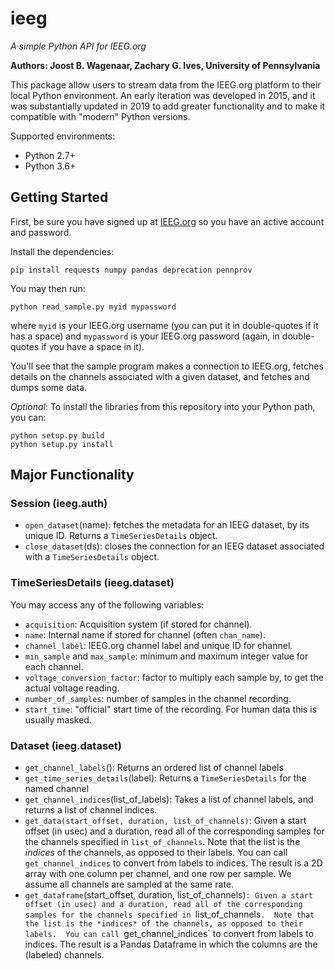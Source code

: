 # ieeg
*A simple Python API for IEEG.org*

**Authors: Joost B. Wagenaar, Zachary G. Ives, University of Pennsylvania**

This package allow users to stream data from the IEEG.org platform to their local Python environment.  An early iteration was developed in 2015, and it was substantially updated in 2019 to add greater functionality and to make it compatible with "modern" Python versions.  

Supported environments:
* Python 2.7+
* Python 3.6+

## Getting Started

First, be sure you have signed up at [IEEG.org](www.ieeg.org) so you have an active account and password.

Install the dependencies:
```
pip install requests numpy pandas deprecation pennprov
```

You may then run:
```
python read_sample.py myid mypassword
```

where `myid` is your IEEG.org username (you can put it in double-quotes if it has a space) and `mypassword` is your IEEG.org password (again, in double-quotes if you have a space in it).

You'll see that the sample program makes a connection to IEEG.org, fetches details on the channels associated with a given dataset, and fetches and dumps some data.

*Optional*: To install the libraries from this repository into your Python path, you can:

```
python setup.py build
python setup.py install
```  

## Major Functionality

### Session (ieeg.auth)

* `open_dataset`(name):  fetches the metadata for an IEEG dataset, by its unique ID.  Returns a `TimeSeriesDetails` object.
* `close_dataset`(ds):  closes the connection for an IEEG dataset associated with a `TimeSeriesDetails` object.

### TimeSeriesDetails (ieeg.dataset)

You may access any of the following variables:
* `acquisition`: Acquisition system (if stored for channel).
* `name`: Internal name if stored for channel (often `chan_name`).
* `channel_label`: IEEG.org channel label and unique ID for channel.
* `min_sample` and `max_sample`: minimum and maximum integer value for each channel.
* `voltage_conversion_factor`: factor to multiply each sample by, to get the actual voltage reading.
* `number_of_samples`: number of samples in the channel recording.
* `start_time`: "official" start time of the recording. For human data this is usually masked.

### Dataset (ieeg.dataset)

* `get_channel_labels`(): Returns an ordered list of channel labels
* `get_time_series_details`(label): Returns a `TimeSeriesDetails` for the named channel
* `get_channel_indices`(list_of_labels): Takes a list of channel labels, and returns a list of channel indices.
* `get_data(start_offset, duration, list_of_channels)`: Given a start offset (in usec) and a duration, read all of the corresponding samples for the channels specified in `list_of_channels`.  Note that the list is the *indices* of the channels, as opposed to their labels.  You can call `get_channel_indices` to convert from labels to indices.  The result is a 2D array with one column per channel, and one row per sample.  We assume all channels are sampled at the same rate.
* `get_dataframe`(start_offset, duration, list_of_channels)`: Given a start offset (in usec) and a duration, read all of the corresponding samples for the channels specified in `list_of_channels`.  Note that the list is the *indices* of the channels, as opposed to their labels.  You can call `get_channel_indices` to convert from labels to indices.  The result is a Pandas Dataframe in which the columns are the (labeled) channels.

